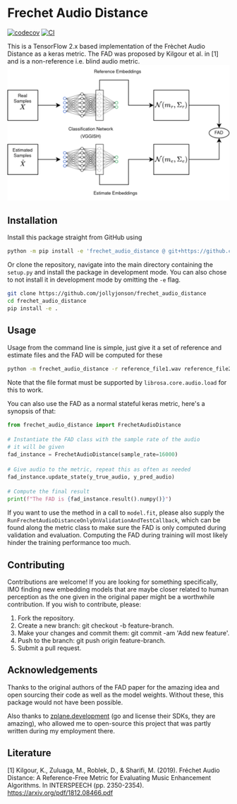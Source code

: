 # Frechet Audio Distance

[![codecov](https://codecov.io/gh/jollyjonson/frechet_audio_distance/graph/badge.svg?token=00TD8QKFK2)](https://codecov.io/gh/jollyjonson/frechet_audio_distance)
[![CI](https://github.com/jollyjonson/frechet_audio_distance/actions/workflows/main.yml/badge.svg)](https://github.com/jollyjonson/frechet_audio_distance/actions/workflows/main.yml)

This is a TensorFlow 2.x based implementation of the Frèchet Audio Distance as a keras metric. 
The FAD was proposed by Kilgour et al. in [1] and is a non-reference i.e. blind audio metric.
![Frechet Audio Distance](docs/img/fad.png)
## Installation
Install this package straight from GitHub using
```bash
python -m pip install -e 'frechet_audio_distance @ git+https://github.com/jollyjonson/frechet_audio_distance@v1.0.0'
```
Or clone the repository, navigate into the main directory containing the `setup.py` and install the package in development mode. You can also chose to not install it in development mode by omitting the `-e` flag.
```bash
git clone https://github.com/jollyjonson/frechet_audio_distance
cd frechet_audio_distance
pip install -e .
```

## Usage

Usage from the command line is simple, just give it a set of reference and estimate files and the FAD will be computed for these
```bash
python -m frechet_audio_distance -r reference_file1.wav reference_file2.wav -e estimate_file1.wav estimate_file2.wav
```
Note that the file format must be supported by `librosa.core.audio.load` for this to work.

You can also use the FAD as a normal stateful keras metric, here's a synopsis of that:
```py
from frechet_audio_distance import FrechetAudioDistance

# Instantiate the FAD class with the sample rate of the audio
# it will be given
fad_instance = FrechetAudioDistance(sample_rate=16000)

# Give audio to the metric, repeat this as often as needed
fad_instance.update_state(y_true_audio, y_pred_audio)

# Compute the final result
print(f"The FAD is {fad_instance.result().numpy()}")
```
If you want to use the method in a call to `model.fit`, please also supply the `RunFrechetAudioDistanceOnlyOnValidationAndTestCallback`, which can be found along the metric class to make sure the FAD is only computed during validation and evaluation.
Computing the FAD during training will most likely hinder the training performance too much.

## Contributing
Contributions are welcome!
If you are looking for something specifically, IMO finding new embedding models that are maybe closer related to human
perception as the one given in the original paper might be a worthwhile contribution.
If you wish to contribute, please:

1. Fork the repository.
2. Create a new branch: git checkout -b feature-branch.
3. Make your changes and commit them: git commit -am 'Add new feature'.
4. Push to the branch: git push origin feature-branch.
5. Submit a pull request.

## Acknowledgements
Thanks to the original authors of the FAD paper for the amazing idea and open sourcing their code as well as the model weights.
Without these, this package would not have been possible.

Also thanks to [zplane.development](https://licensing.zplane.de/) (go and license their SDKs, they are amazing), who allowed me to open-source this project that was partly written during my employment there.

## Literature
[1] Kilgour, K., Zuluaga, M., Roblek, D., & Sharifi, M. (2019).
    Fréchet Audio Distance: A Reference-Free
    Metric for Evaluating Music Enhancement Algorithms.
    In INTERSPEECH (pp. 2350-2354). https://arxiv.org/pdf/1812.08466.pdf